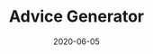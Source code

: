 ---
title: Advice Generator
projectLink: https://advicegen.sznm.dev
repoLink: https://github.com/sozonome/advice-generator-svelte
description: Advice generator built using Svelte, powered by Advice Slip JSON API.
date: "2020-06-05"
icon: "/app_icons/icon_advicegen.png"
projectType: 'apps'
stacks:
  - svelte
---